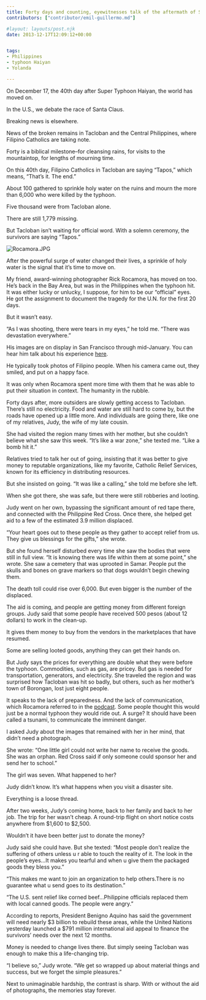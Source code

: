 ```yaml
---
title: Forty days and counting, eyewitnesses talk of the aftermath of Super Typhoon Haiyan (Yolanda)
contributors: ["contributor/emil-guillermo.md"]

#layout: layouts/post.njk
date: 2013-12-17T12:09:12+00:00


tags:
- Philippines
- typhoon Haiyan
- Yolanda

---
```


On December 17, the 40th day after Super Typhoon Haiyan, the world has moved on.

In the U.S., we debate the race of Santa Claus.

Breaking news is elsewhere.

News of the broken remains in Tacloban and the Central Philippines, where Filipino Catholics are taking note.

Forty is a biblical milestone–for cleansing rains, for visits to the mountaintop, for lengths of mourning time.

On this 40th day, Filipino Catholics in Tacloban are saying “Tapos,” which means, “That’s it. The end.”

About 100 gathered to sprinkle holy water on the ruins and mourn the more than 6,000 who were killed by the typhoon.

Five thousand were from Tacloban alone.

There are still 1,779 missing.

But Tacloban isn’t waiting for official word. With a solemn ceremony, the survivors are saying “Tapos.”

![Rocamora.JPG](/uploads/Rocamora.JPG)

After the powerful surge of water changed their lives, a sprinkle of holy water is the signal that it’s time to move on.

My friend, award-winning photographer Rick Rocamora, has moved on too. He’s back in the Bay Area, but was in the Philippines when the typhoon hit. It was either lucky or unlucky, I suppose, for him to be our “official” eyes. He got the assignment to document the tragedy for the U.N. for the first 20 days.

But it wasn’t easy.

“As I was shooting, there were tears in my eyes,” he told me. “There was devastation everywhere.”

His images are on display in San Francisco through mid-January. You can hear him talk about his experience [here](https://www.amok.com/blog/podcastits-the-40th-day-and-counting-after-typhoon-haiyan-rick-rocamora-un-photographer-talks-about-his-images-of-the-typhoon-that-was-called-yolanda-in-the-philippines-and-the-best-way-people/).

He typically took photos of Filipino people. When his camera came out, they smiled, and put on a happy face.

It was only when Rocamora spent more time with them that he was able to put their situation in context. The humanity in the rubble.

Forty days after, more outsiders are slowly getting access to Tacloban. There’s still no electricity. Food and water are still hard to come by, but the roads have opened up a little more. And individuals are going there, like one of my relatives, Judy, the wife of my late cousin.

She had visited the region many times with her mother, but she couldn’t believe what she saw this week. “It’s like a war zone,” she texted me. “Like a bomb hit it.”

Relatives tried to talk her out of going, insisting that it was better to give money to reputable organizations, like my favorite, Catholic Relief Services, known for its efficiency in distributing resources.

But she insisted on going. “It was like a calling,” she told me before she left.

When she got there, she was safe, but there were still robberies and looting.

Judy went on her own, bypassing the significant amount of red tape there, and connected with the Philippine Red Cross. Once there, she helped get aid to a few of the estimated 3.9 million displaced.

“Your heart goes out to these people as they gather to accept relief from us. They give us blessings for the gifts,” she wrote.

But she found herself disturbed every time she saw the bodies that were still in full view. “It is knowing there was life within them at some point,” she wrote. She saw a cemetery that was uprooted in Samar. People put the skulls and bones on grave markers so that dogs wouldn’t begin chewing them.

The death toll could rise over 6,000. But even bigger is the number of the displaced.

The aid is coming, and people are getting money from different foreign groups. Judy said that some people have received 500 pesos (about 12 dollars) to work in the clean-up.

It gives them money to buy from the vendors in the marketplaces that have resumed.

Some are selling looted goods, anything they can get their hands on.

But Judy says the prices for everything are double what they were before the typhoon. Commodities, such as gas, are pricey. But gas is needed for transportation, generators, and electricity. She traveled the region and was surprised how Tacloban was hit so badly, but others, such as her mother’s town of Borongan, lost just eight people.

It speaks to the lack of preparedness. And the lack of communication, which Rocamora referred to in the [podcast](https://www.amok.com/blog/podcastits-the-40th-day-and-counting-after-typhoon-haiyan-rick-rocamora-un-photographer-talks-about-his-images-of-the-typhoon-that-was-called-yolanda-in-the-philippines-and-the-best-way-people/). Some people thought this would just be a normal typhoon they would ride out. A surge? It should have been called a tsunami, to communicate the imminent danger.

I asked Judy about the images that remained with her in her mind, that didn’t need a photograph.

She wrote: “One little girl could not write her name to receive the goods. She was an orphan. Red Cross said if only someone could sponsor her and send her to school.”

The girl was seven. What happened to her?

Judy didn’t know. It’s what happens when you visit a disaster site.

Everything is a loose thread.

After two weeks, Judy’s coming home, back to her family and back to her job. The trip for her wasn’t cheap. A round-trip flight on short notice costs anywhere from $1,600 to $2,500.

Wouldn’t it have been better just to donate the money?

Judy said she could have. But she texted: “Most people don’t realize the suffering of others unless u r able to touch the reality of it. The look in the people’s eyes…It makes you tearful and when u give them the packaged goods they bless you.”

“This makes me want to join an organization to help others.There is no guarantee what u send goes to its destination.”

“The U.S. sent relief like corned beef…Philippine officials replaced them with local canned goods. The people were angry.”

According to reports, President Benigno Aquino has said the government will need nearly $3 billion to rebuild these areas, while the United Nations yesterday launched a $791 million international aid appeal to finance the survivors’ needs over the next 12 months.

Money is needed to change lives there. But simply seeing Tacloban was enough to make this a life-changing trip.

“I believe so,” Judy wrote. “We get so wrapped up about material things and success, but we forget the simple pleasures.”

Next to unimaginable hardship, the contrast is sharp. With or without the aid of photographs, the memories stay forever.
